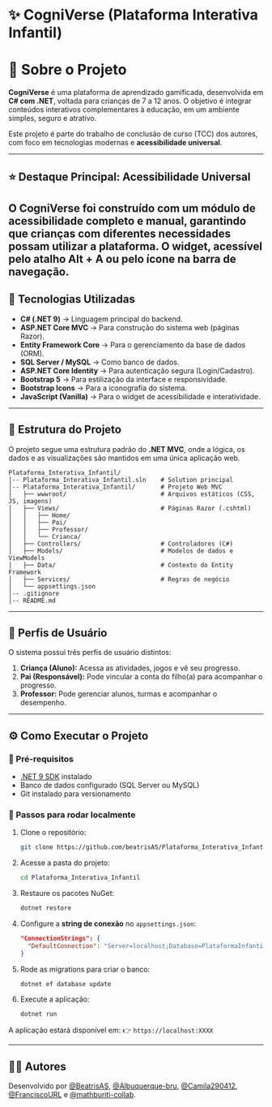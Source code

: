 # ✨ CogniVerse (Plataforma Interativa Infantil)

 # 📌 Sobre o Projeto

**CogniVerse** é uma plataforma de aprendizado gamificada, desenvolvida em **C\# com .NET**, voltada para crianças de 7 a 12 anos. O objetivo é integrar conteúdos interativos complementares à educação, em um ambiente simples, seguro e atrativo.

Este projeto é parte do trabalho de conclusão de curso (TCC) dos autores, com foco em tecnologias modernas e **acessibilidade universal**.

-----
## ⭐ Destaque Principal: Acessibilidade Universal

O CogniVerse foi construído com um módulo de acessibilidade completo e manual, garantindo que crianças com diferentes necessidades possam utilizar a plataforma. O widget, acessível pelo atalho Alt + A ou pelo ícone na barra de navegação.
-----

## 🚀 Tecnologias Utilizadas

  * **C\# (.NET 9)** → Linguagem principal do backend.
  * **ASP.NET Core MVC** → Para construção do sistema web (páginas Razor).
  * **Entity Framework Core** → Para o gerenciamento da base de dados (ORM).
  * **SQL Server / MySQL** → Como banco de dados.
  * **ASP.NET Core Identity** → Para autenticação segura (Login/Cadastro).
  * **Bootstrap 5** → Para estilização da interface e responsividade.
  * **Bootstrap Icons** → Para a iconografia do sistema.
  * **JavaScript (Vanilla)** → Para o widget de acessibilidade e interatividade.

-----

## 📂 Estrutura do Projeto

O projeto segue uma estrutura padrão do **.NET MVC**, onde a lógica, os dados e as visualizações são mantidos em uma única aplicação web.

```
Plataforma_Interativa_Infantil/
│-- Plataforma_Interativa_Infantil.sln    # Solution principal
│-- Plataforma_Interativa_Infantil/       # Projeto Web MVC
│   ├── wwwroot/                          # Arquivos estáticos (CSS, JS, imagens)
│   ├── Views/                            # Páginas Razor (.cshtml)
│   │   ├── Home/
│   │   ├── Pai/
│   │   ├── Professor/
│   │   └── Crianca/
│   ├── Controllers/                      # Controladores (C#)
│   ├── Models/                           # Modelos de dados e ViewModels
│   ├── Data/                             # Contexto do Entity Framework
│   ├── Services/                         # Regras de negócio
│   └── appsettings.json
│-- .gitignore
│-- README.md
```

-----

## 🔑 Perfis de Usuário

O sistema possui três perfis de usuário distintos:

1.  **Criança (Aluno):** Acessa as atividades, jogos e vê seu progresso.
2.  **Pai (Responsável):** Pode vincular a conta do filho(a) para acompanhar o progresso.
3.  **Professor:** Pode gerenciar alunos, turmas e acompanhar o desempenho.

-----

## ⚙️ Como Executar o Projeto

### 🔹 Pré-requisitos

  * [.NET 9 SDK](https://dotnet.microsoft.com/) instalado
  * Banco de dados configurado (SQL Server ou MySQL)
  * Git instalado para versionamento

### 🔹 Passos para rodar localmente

1.  Clone o repositório:

    ```bash
    git clone https://github.com/beatrisAS/Plataforma_Interativa_Infantil.git
    ```

2.  Acesse a pasta do projeto:

    ```bash
    cd Plataforma_Interativa_Infantil
    ```

3.  Restaure os pacotes NuGet:

    ```bash
    dotnet restore
    ```

4.  Configure a **string de conexão** no `appsettings.json`:

    ```json
    "ConnectionStrings": {
      "DefaultConnection": "Server=localhost;Database=PlataformaInfantil;User Id=sa;Password=suasenha;"
    }
    ```

5.  Rode as migrations para criar o banco:

    ```bash
    dotnet ef database update
    ```

6.  Execute a aplicação:

    ```bash
    dotnet run
    ```

A aplicação estará disponível em:
👉 `https://localhost:XXXX`

-----

## 👩‍💻 Autores

Desenvolvido por [@BeatrisAS](https://github.com/beatrisAS), [@Albuquerque-bru](https://github.com/Albuquerque-bru), [@Camila290412](https://github.com/Camila290412), [@FranciscoURL](https://github.com/FranciscoURL) e [@mathburiti-collab](https://github.com/mathburiti-collab).
